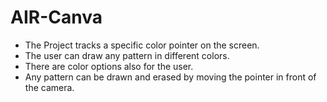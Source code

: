 # AIR-Canva
- The Project tracks a specific color pointer on the screen. 
- The user can draw any pattern in different colors. 
- There are color options also for the user.
- Any pattern can be drawn and erased by moving the pointer in front of the camera.
